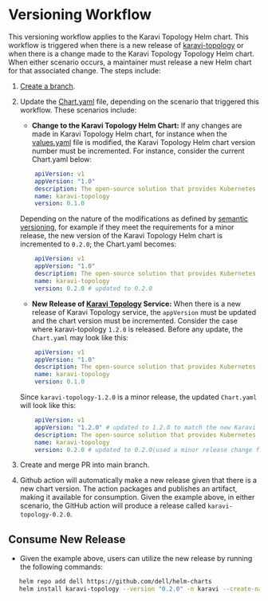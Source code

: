 <!--
Copyright (c) 2020 Dell Inc., or its subsidiaries. All Rights Reserved.

Licensed under the Apache License, Version 2.0 (the "License");
you may not use this file except in compliance with the License.
You may obtain a copy of the License at

    http://www.apache.org/licenses/LICENSE-2.0
-->
# Versioning Workflow

This versioning workflow applies to the Karavi Topology Helm chart. This workflow is triggered when there is a new release of [karavi-topology](https://github.com/dell/karavi-topology) or when there is a change made to the Karavi Topology Topology Helm chart. When either scenario occurs, a maintainer must release a new Helm chart for that associated change. The steps include:

1) [Create a branch](../../CONTRIBUTING.md).
2) Update the [Chart.yaml](../karavi-topology/Chart.yaml) file, depending on the scenario that triggered this workflow. These scenarios include:
   - **Change to the Karavi Topology Helm Chart:**
    If any changes are made in Karavi Topology Helm chart, for instance when the [values.yaml](./values.yaml) file is modified, the Karavi Topology Helm chart version number must be incremented. For instance, consider the current Chart.yaml below:  

    ```yaml
        apiVersion: v1
        appVersion: "1.0"
        description: The open-source solution that provides Kubernetes administrators insight into storage usage and performance for containerized applications using Dell products.
        name: karavi-topology
        version: 0.1.0
     ```

    Depending on the nature of the modifications as defined by [semantic versioning](http://semver.org), for example if they meet the requirements for a minor release, the new version of the Karavi Topology Helm chart is incremented to `0.2.0`; the Chart.yaml becomes:

    ```yaml
        apiVersion: v1
        appVersion: "1.0"
        description: The open-source solution that provides Kubernetes administrators insight into storage usage and performance for containerized applications using Dell products.
        name: karavi-topology
        version: 0.2.0 # updated to 0.2.0
     ```

   - **New Release of [Karavi Topology](https://github.com/dell/karavi-topology) Service:**
    When there is a new release of Karavi Topology service, the `appVersion` must be updated and the chart version must be incremented. Consider the case where karavi-topology `1.2.0` is released. Before any update, the `Chart.yaml` may look like this:

    ```yaml
        apiVersion: v1
        appVersion: "1.0"
        description: The open-source solution that provides Kubernetes administrators insight into storage usage and performance for containerized applications using Dell products.
        name: karavi-topology
        version: 0.1.0
     ```

     Since `karavi-topology-1.2.0` is a minor release, the updated `Chart.yaml` will look like this:

    ```yaml
        apiVersion: v1
        appVersion: "1.2.0" # updated to 1.2.0 to match the new Karavi Topology service release
        description: The open-source solution that provides Kubernetes administrators insight into storage usage and performance for containerized applications using Dell products.
        name: karavi-topology
        version: 0.2.0 # updated to 0.2.0(used a minor release change for this illustration)
    ```

3) Create and merge PR into main branch.
4) Github action will automatically make a new release given that there is a new chart version. The action packages and publishes an artifact,  making it available for consumption. Given the example above, in either scenario, the GitHub action will produce a release called `karavi-topology-0.2.0`.

## Consume New Release

- Given the example above, users can utilize the new release by running the following commands:

```bash
   helm repo add dell https://github.com/dell/helm-charts
   helm install karavi-topology --version "0.2.0" -n karavi --create-namespace

```

